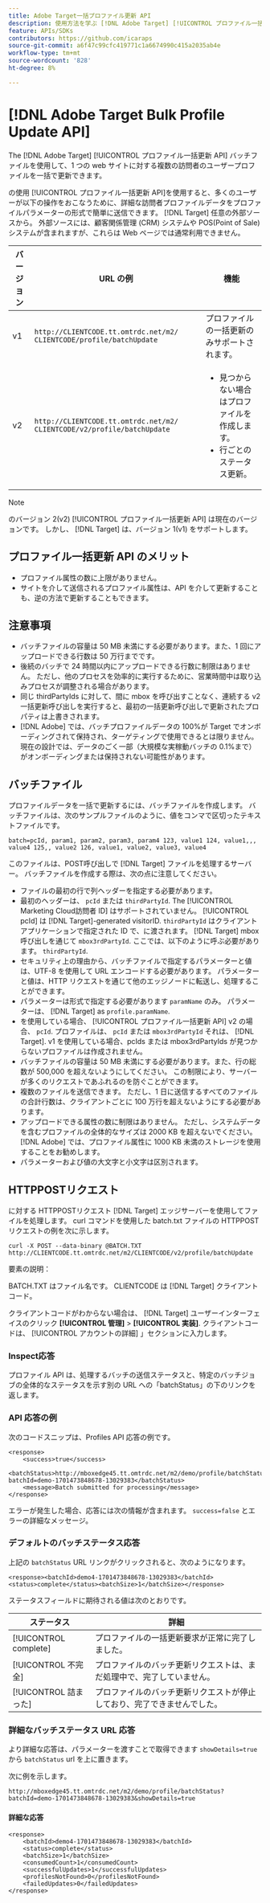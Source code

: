 ```yaml
---
title: Adobe Target一括プロファイル更新 API
description: 使用方法を学ぶ [!DNL Adobe Target] [!UICONTROL プロファイル一括更新 API] 複数の訪問者のプロファイルデータを [!DNL Target] ターゲティングで使用します。
feature: APIs/SDKs
contributors: https://github.com/icaraps
source-git-commit: a6f47c99cfc419771c1a6674990c415a2035ab4e
workflow-type: tm+mt
source-wordcount: '828'
ht-degree: 8%

---
```


# [!DNL Adobe Target Bulk Profile Update API]

The [!DNL Adobe Target] [!UICONTROL プロファイル一括更新 API] バッチファイルを使用して、1 つの web サイトに対する複数の訪問者のユーザープロファイルを一括で更新できます。

の使用 [!UICONTROL プロファイル一括更新 API]を使用すると、多くのユーザーが以下の操作をおこなうために、詳細な訪問者プロファイルデータをプロファイルパラメーターの形式で簡単に送信できます。 [!DNL Target] 任意の外部ソースから。 外部ソースには、顧客関係管理 (CRM) システムや POS(Point of Sale) システムが含まれますが、これらは Web ページでは通常利用できません。

| バージョン | URL の例 | 機能 |
| --- | --- | --- |
| v1 | `http://CLIENTCODE.tt.omtrdc.net/m2/ CLIENTCODE/profile/batchUpdate` | プロファイルの一括更新のみサポートされます。 |
| v2 | `http://CLIENTCODE.tt.omtrdc.net/m2/ CLIENTCODE/v2/profile/batchUpdate` | <ul><li>見つからない場合はプロファイルを作成します。</li><li>行ごとのステータス更新。</li></ul> |

>[!NOTE]
>
>のバージョン 2(v2) [!UICONTROL プロファイル一括更新 API] は現在のバージョンです。 しかし、 [!DNL Target] は、バージョン 1(v1) をサポートします。

## プロファイル一括更新 API のメリット

* プロファイル属性の数に上限がありません。
* サイトを介して送信されるプロファイル属性は、API を介して更新することも、逆の方法で更新することもできます。

## 注意事項

* バッチファイルの容量は 50 MB 未満にする必要があります。また、1 回にアップロードできる行数は 50 万行までです。
* 後続のバッチで 24 時間以内にアップロードできる行数に制限はありません。 ただし、他のプロセスを効率的に実行するために、営業時間中は取り込みプロセスが調整される場合があります。
* 同じ thirdPartyIds に対して、間に mbox を呼び出すことなく、連続する v2 一括更新呼び出しを実行すると、最初の一括更新呼び出しで更新されたプロパティは上書きされます。
* [!DNL Adobe] では、バッチプロファイルデータの 100%が Target でオンボーディングされて保持され、ターゲティングで使用できるとは限りません。 現在の設計では、データのごく一部（大規模な実稼動バッチの 0.1%まで）がオンボーディングまたは保持されない可能性があります。

## バッチファイル

プロファイルデータを一括で更新するには、バッチファイルを作成します。 バッチファイルは、次のサンプルファイルのように、値をコンマで区切ったテキストファイルです。

``````
batch=pcId, param1, param2, param3, param4 123, value1 124, value1,,, value4 125,, value2 126, value1, value2, value3, value4
``````

このファイルは、POST呼び出しで [!DNL Target] ファイルを処理するサーバー。 バッチファイルを作成する際は、次の点に注意してください。

* ファイルの最初の行で列ヘッダーを指定する必要があります。
* 最初のヘッダーは、 `pcId` または `thirdPartyId`. The [!UICONTROL Marketing Cloud訪問者 ID] はサポートされていません。 [!UICONTROL pcId] は [!DNL Target]-generated visitorID. `thirdPartyId` はクライアントアプリケーションで指定された ID で、に渡されます。 [!DNL Target] mbox 呼び出しを通じて `mbox3rdPartyId`. ここでは、以下のように呼ぶ必要があります。 `thirdPartyId`.
* セキュリティ上の理由から、バッチファイルで指定するパラメーターと値は、UTF-8 を使用して URL エンコードする必要があります。 パラメーターと値は、HTTP リクエストを通じて他のエッジノードに転送し、処理することができます。
* パラメーターは形式で指定する必要があります `paramName` のみ。 パラメーターは、 [!DNL Target] as `profile.paramName`.
* を使用している場合、 [!UICONTROL プロファイル一括更新 API] v2 の場合、 `pcId`. プロファイルは、 `pcId` または `mbox3rdPartyId` それは、 [!DNL Target]. v1 を使用している場合、pcIds または mbox3rdPartyIds が見つからないプロファイルは作成されません。
* バッチファイルの容量は 50 MB 未満にする必要があります。また、行の総数が 500,000 を超えないようにしてください。 この制限により、サーバーが多くのリクエストであふれるのを防ぐことができます。
* 複数のファイルを送信できます。 ただし、1 日に送信するすべてのファイルの合計行数は、クライアントごとに 100 万行を超えないようにする必要があります。
* アップロードできる属性の数に制限はありません。 ただし、システムデータを含むプロファイルの全体的なサイズは 2000 KB を超えないでください。 [!DNL Adobe] では、プロファイル属性に 1000 KB 未満のストレージを使用することをお勧めします。
* パラメーターおよび値の大文字と小文字は区別されます。

## HTTPPOSTリクエスト

に対する HTTPPOSTリクエスト [!DNL Target] エッジサーバーを使用してファイルを処理します。 curl コマンドを使用した batch.txt ファイルの HTTPPOSTリクエストの例を次に示します。

``````
curl -X POST --data-binary @BATCH.TXT http://CLIENTCODE.tt.omtrdc.net/m2/CLIENTCODE/v2/profile/batchUpdate
``````

要素の説明：

BATCH.TXT はファイル名です。 CLIENTCODE は [!DNL Target] クライアントコード。

クライアントコードがわからない場合は、 [!DNL Target] ユーザーインターフェイスのクリック **[!UICONTROL 管理]** > **[!UICONTROL 実装]**. クライアントコードは、 [!UICONTROL アカウントの詳細] 」セクションに入力します。

### Inspect応答

プロファイル API は、処理するバッチの送信ステータスと、特定のバッチジョブの全体的なステータスを示す別の URL への「batchStatus」の下のリンクを返します。

### API 応答の例

次のコードスニップは、Profiles API 応答の例です。

```
<response>
    <success>true</success>
    <batchStatus>http://mboxedge45.tt.omtrdc.net/m2/demo/profile/batchStatus?batchId=demo-1701473848678-13029383</batchStatus>
    <message>Batch submitted for processing</message>
</response>
```

エラーが発生した場合、応答には次の情報が含まれます。 `success=false` とエラーの詳細なメッセージ。

### デフォルトのバッチステータス応答

上記の `batchStatus` URL リンクがクリックされると、次のようになります。

```
<response><batchId>demo4-1701473848678-13029383</batchId><status>complete</status><batchSize>1</batchSize></response>
```

ステータスフィールドに期待される値は次のとおりです。

| ステータス | 詳細 |
| --- | --- |
| [!UICONTROL complete] | プロファイルの一括更新要求が正常に完了しました。 |
| [!UICONTROL 不完全] | プロファイルのバッチ更新リクエストは、まだ処理中で、完了していません。 |
| [!UICONTROL 詰まった] | プロファイルのバッチ更新リクエストが停止しており、完了できませんでした。 |

### 詳細なバッチステータス URL 応答

より詳細な応答は、パラメーターを渡すことで取得できます `showDetails=true` から `batchStatus` url を上に置きます。

次に例を示します。

```
http://mboxedge45.tt.omtrdc.net/m2/demo/profile/batchStatus?batchId=demo-1701473848678-13029383&showDetails=true
```

#### 詳細な応答

```
<response>
    <batchId>demo4-1701473848678-13029383</batchId>
    <status>complete</status>
    <batchSize>1</batchSize>
    <consumedCount>1</consumedCount>
    <successfulUpdates>1</successfulUpdates>
    <profilesNotFound>0</profilesNotFound>
    <failedUpdates>0</failedUpdates>
</response>
```

